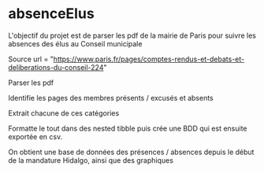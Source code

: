 # absenceElus
L'objectif du projet est de parser les pdf de la mairie de Paris pour suivre les absences des élus au Conseil municipale

Source url = "https://www.paris.fr/pages/comptes-rendus-et-debats-et-deliberations-du-conseil-224"

Parser les pdf

Identifie les pages des membres présents / excusés et absents

Extrait chacune de ces catégories

Formatte le tout dans des nested tibble puis crée une BDD qui est ensuite exportée en csv.

On obtient une base de données des présences / absences depuis le début de la mandature Hidalgo,
ainsi que des graphiques


